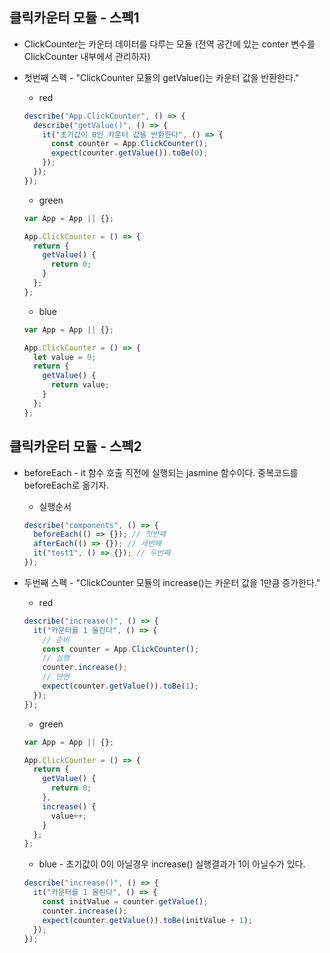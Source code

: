 ## 클릭카운터 모듈 - 스펙1

- ClickCounter는 카운터 데이터를 다루는 모듈 (전역 공간에 있는 conter 변수를 ClickCounter 내부에서 관리하자)
- 첫번째 스펙 - "ClickCounter 모듈의 getValue()는 카운터 값을 반환한다."

  - red

  ```javascript
  describe("App.ClickCounter", () => {
    describe("getValue()", () => {
      it("초기값이 0인 카운터 값을 반환한다", () => {
        const counter = App.ClickCounter();
        expect(counter.getValue()).toBe(0);
      });
    });
  });
  ```

  - green

  ```javascript
  var App = App || {};

  App.ClickCounter = () => {
    return {
      getValue() {
        return 0;
      }
    };
  };
  ```

  - blue

  ```javascript
  var App = App || {};

  App.ClickCounter = () => {
    let value = 0;
    return {
      getValue() {
        return value;
      }
    };
  };
  ```

## 클릭카운터 모듈 - 스펙2

- beforeEach - it 함수 호출 직전에 실행되는 jasmine 함수이다. 중복코드를 beforeEach로 옮기자.

  - 실행순서

  ```javascript
  describe("components", () => {
    beforeEach(() => {}); // 첫번째
    afterEach(() => {}); // 세번째
    it("test1", () => {}); // 두번째
  });
  ```

- 두번째 스펙 - "ClickCounter 모듈의 increase()는 카운터 값을 1만큼 증가한다."

  - red

  ```javascript
  describe("increase()", () => {
    it("카운터를 1 올린다", () => {
      // 준비
      const counter = App.ClickCounter();
      // 실행
      counter.increase();
      // 단언
      expect(counter.getValue()).toBe(1);
    });
  });
  ```

  - green

  ```javascript
  var App = App || {};

  App.ClickCounter = () => {
    return {
      getValue() {
        return 0;
      },
      increase() {
        value++;
      }
    };
  };
  ```

  - blue - 초기값이 0이 아닐경우 increase() 실행결과가 1이 아닐수가 있다.

  ```javascript
  describe("increase()", () => {
    it("카운터를 1 올린다", () => {
      const initValue = counter.getValue();
      counter.increase();
      expect(counter.getValue()).toBe(initValue + 1);
    });
  });
  ```
